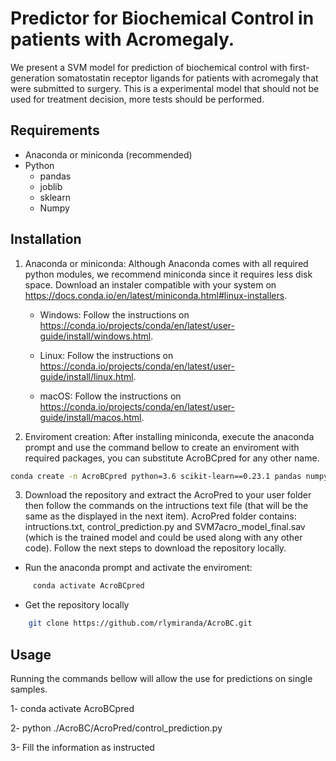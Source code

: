 # Predictor for Biochemical Control in patients with Acromegaly.

We present a SVM model for prediction of biochemical control with first-generation somatostatin receptor ligands for patients with acromegaly that were submitted to surgery. This is a experimental model that should not be used for treatment decision, more tests should be performed. 


## Requirements

* Anaconda or miniconda (recommended)
* Python
  * pandas
  * joblib
  * sklearn
  * Numpy
  
## Installation
1. Anaconda or miniconda:
 Although Anaconda comes with all required python modules, we recommend miniconda since it requires less disk space. Download an instaler compatible with your system 
 on https://docs.conda.io/en/latest/miniconda.html#linux-installers.
 
    * Windows: Follow the instructions on https://conda.io/projects/conda/en/latest/user-guide/install/windows.html.
    
    * Linux: Follow the instructions on https://conda.io/projects/conda/en/latest/user-guide/install/linux.html.
    
    * macOS: Follow the instructions on https://conda.io/projects/conda/en/latest/user-guide/install/macos.html.
    
    
2. Enviroment creation:
After installing miniconda, execute the anaconda prompt and use the command bellow to create an enviroment with required packages, you can substitute AcroBCpred for any other name. 
```sh
conda create -n AcroBCpred python=3.6 scikit-learn==0.23.1 pandas numpy joblib 
```

3. Download the repository and extract the AcroPred to your user folder then follow the commands on the intructions text file (that will be the same as the displayed in the next item). AcroPred folder contains: intructions.txt, control_prediction.py and SVM7acro_model_final.sav (which is the trained model and could be used along with any other code). Follow the next steps to download the repository locally.

 * Run the anaconda prompt and activate the enviroment:
 ```sh
      conda activate AcroBCpred
 ```
 
 * Get the repository locally
 
  ```sh
      git clone https://github.com/rlymiranda/AcroBC.git
  ```


      
## Usage 
Running the commands bellow will allow the use for predictions on single samples.

1- conda activate AcroBCpred

2- python ./AcroBC/AcroPred/control_prediction.py

3- Fill the information as instructed










